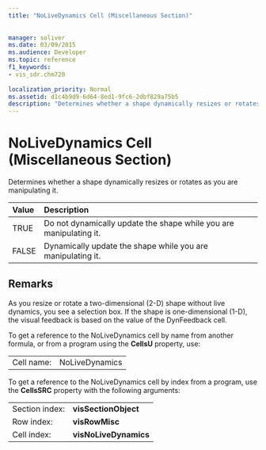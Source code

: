 ```yaml
---
title: "NoLiveDynamics Cell (Miscellaneous Section)"
 
 
manager: soliver
ms.date: 03/09/2015
ms.audience: Developer
ms.topic: reference
f1_keywords:
- vis_sdr.chm720
 
localization_priority: Normal
ms.assetid: d1c4b9d9-6d64-8ed1-9fc6-2dbf829a75b5
description: "Determines whether a shape dynamically resizes or rotates as you are manipulating it."
---
```


# NoLiveDynamics Cell (Miscellaneous Section)

Determines whether a shape dynamically resizes or rotates as you are manipulating it.
  
|**Value**|**Description**|
|:-----|:-----|
| TRUE  <br/> | Do not dynamically update the shape while you are manipulating it.  <br/> |
| FALSE  <br/> | Dynamically update the shape while you are manipulating it.  <br/> |
   
## Remarks

As you resize or rotate a two-dimensional (2-D) shape without live dynamics, you see a selection box. If the shape is one-dimensional (1-D), the visual feedback is based on the value of the DynFeedback cell.
  
To get a reference to the NoLiveDynamics cell by name from another formula, or from a program using the **CellsU** property, use: 
  
|||
|:-----|:-----|
| Cell name:  <br/> | NoLiveDynamics  <br/> |
   
To get a reference to the NoLiveDynamics cell by index from a program, use the **CellsSRC** property with the following arguments: 
  
|||
|:-----|:-----|
| Section index:  <br/> |**visSectionObject** <br/> |
| Row index:  <br/> |**visRowMisc** <br/> |
| Cell index:  <br/> |**visNoLiveDynamics** <br/> |
   

